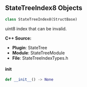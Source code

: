 ## StateTreeIndex8 Objects

```python
class StateTreeIndex8(StructBase)
```

uint8 index that can be invalid.

**C++ Source:**

- **Plugin**: StateTree
- **Module**: StateTreeModule
- **File**: StateTreeIndexTypes.h

<a id="unreal.StateTreeIndex8.__init__"></a>

#### __init__

```python
def __init__() -> None
```

<a id="unreal.StateTreePropertyRef"></a>